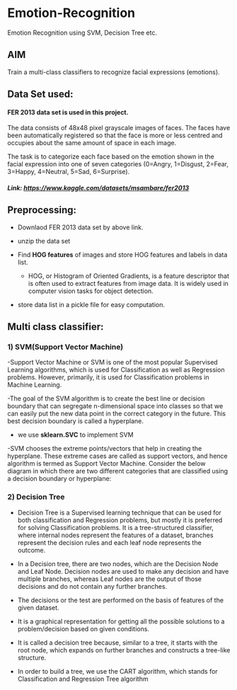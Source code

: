 # Emotion-Recognition
Emotion Recognition using SVM, Decision Tree etc.

## AIM
Train a multi-class classifiers to recognize facial expressions (emotions).

## Data Set used:
#### FER 2013 data set is used in this project.
The data consists of 48x48 pixel grayscale images of faces. The faces have been automatically registered so that the face is more or less centred and occupies about the same amount of space in each image.

   The task is to categorize each face based on the emotion shown in the facial expression into one of seven categories (0=Angry, 1=Disgust, 2=Fear, 3=Happy, 4=Neutral, 5=Sad, 6=Surprise). 
   
   ##### Link: https://www.kaggle.com/datasets/msambare/fer2013
   
## Preprocessing:
   - Downlaod FER 2013 data set by above link.
    
   - unzip the data set
    
  - Find **HOG features** of images and store HOG features and labels in data list.
       - HOG, or Histogram of Oriented Gradients, is a feature descriptor that is often used to extract features from image data. 
          It is widely used in computer vision tasks for object detection.
    
   - store data list in a pickle file for easy computation.
## Multi class classifier:   

### 1) SVM(Support Vector Machine)

-Support Vector Machine or SVM is one of the most popular Supervised Learning algorithms, which is used for Classification as well as Regression problems. However, primarily, it is used for Classification problems in Machine Learning.

-The goal of the SVM algorithm is to create the best line or decision boundary that can segregate n-dimensional space into classes so that we can easily put the new data point in the correct category in the future. This best decision boundary is called a hyperplane.

 - we use **sklearn.SVC** to implement SVM

-SVM chooses the extreme points/vectors that help in creating the hyperplane. These extreme cases are called as support vectors, and hence algorithm is termed as Support Vector Machine. Consider the below diagram in which there are two different categories that are classified using a decision boundary or hyperplane:

### 2) Decision Tree
  - Decision Tree is a Supervised learning technique that can be used for both classification and Regression problems, but mostly it is preferred for solving Classification problems. It is a tree-structured classifier, where internal nodes represent the features of a dataset, branches represent the decision rules and each leaf node represents the outcome.
   
- In a Decision tree, there are two nodes, which are the Decision Node and Leaf Node. Decision nodes are used to make any decision and have multiple branches, whereas Leaf nodes are the output of those decisions and do not contain any further branches.

- The decisions or the test are performed on the basis of features of the given dataset.
- It is a graphical representation for getting all the possible solutions to a problem/decision based on given conditions.

- It is called a decision tree because, similar to a tree, it starts with the root node, which expands on further branches and constructs a tree-like structure.
- In order to build a tree, we use the CART algorithm, which stands for Classification and Regression Tree algorithm
